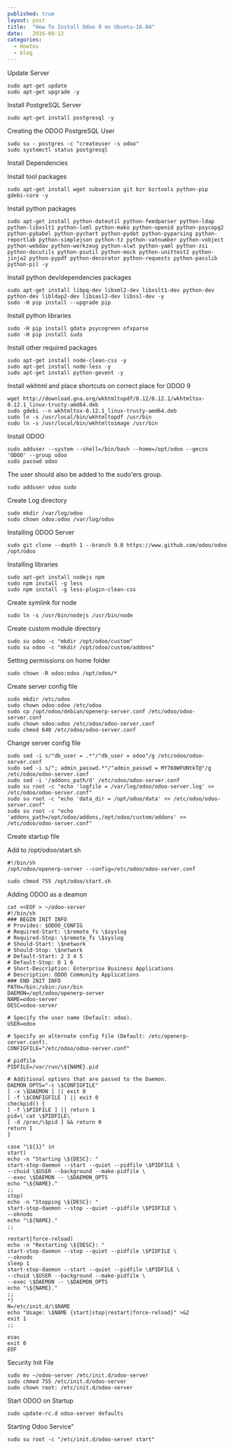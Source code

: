 ```yaml
---
published: true
layout: post
title:  "How To Install Odoo 9 on Ubuntu-16.04"
date:   2016-09-12
categories:
  - Howtos
  - blog
---
```

Update Server

	sudo apt-get update
	sudo apt-get upgrade -y 
 
Install PostgreSQL Server

	sudo apt-get install postgresql -y
 
Creating the ODOO PostgreSQL User

	sudo su - postgres -c "createuser -s odoo"
	sudo systemctl status postgresql
 
Install Dependencies

Install tool packages

	sudo apt-get install wget subversion git bzr bzrtools python-pip gdebi-core -y
 
Install python packages

	sudo apt-get install python-dateutil python-feedparser python-ldap python-libxslt1 python-lxml python-mako python-openid python-psycopg2 python-pybabel python-pychart python-pydot python-pyparsing python-reportlab python-simplejson python-tz python-vatnumber python-vobject python-webdav python-werkzeug python-xlwt python-yaml python-zsi python-docutils python-psutil python-mock python-unittest2 python-jinja2 python-pypdf python-decorator python-requests python-passlib python-pil -y
 
Install python dev/dependencies packages
 
	sudo apt-get install libpq-dev libxml2-dev libxslt1-dev python-dev python-dev libldap2-dev libsasl2-dev libssl-dev -y
	sudo -H pip install --upgrade pip

Install python libraries

	sudo -H pip install gdata psycogreen ofxparse
	sudo -H pip install suds

Install other required packages
 
	sudo apt-get install node-clean-css -y
	sudo apt-get install node-less -y
	sudo apt-get install python-gevent -y

Install wkhtml and place shortcuts on correct place for ODOO 9

	wget http://download.gna.org/wkhtmltopdf/0.12/0.12.1/wkhtmltox-0.12.1_linux-trusty-amd64.deb
	sudo gdebi --n wkhtmltox-0.12.1_linux-trusty-amd64.deb
	sudo ln -s /usr/local/bin/wkhtmltopdf /usr/bin
	sudo ln -s /usr/local/bin/wkhtmltoimage /usr/bin

Install ODOO

	sudo adduser --system --shell=/bin/bash --home=/opt/odoo --gecos 'ODOO' --group odoo
	sudo passwd odoo

The user should also be added to the sudo'ers group.

	sudo adduser odoo sudo 
 
Create Log directory
 
	sudo mkdir /var/log/odoo
	sudo chown odoo:odoo /var/log/odoo

Installing ODOO Server
 
	sudo git clone --depth 1 --branch 9.0 https://www.github.com/odoo/odoo /opt/odoo

Installing libraries
 
	sudo apt-get install nodejs npm
	sudo npm install -g less
	sudo npm install -g less-plugin-clean-css

Create symlink for node

	sudo ln -s /usr/bin/nodejs /usr/bin/node
 
Create custom module directory

	sudo su odoo -c "mkdir /opt/odoo/custom"
	sudo su odoo -c "mkdir /opt/odoo/custom/addons"

Setting permissions on home folder

	sudo chown -R odoo:odoo /opt/odoo/* 
 
Create server config file

	sudo mkdir /etc/odoo
	sudo chown odoo:odoo /etc/odoo
	sudo cp /opt/odoo/debian/openerp-server.conf /etc/odoo/odoo-server.conf
	sudo chown odoo:odoo /etc/odoo/odoo-server.conf
	sudo chmod 640 /etc/odoo/odoo-server.conf
 
Change server config file

	sudo sed -i s/"db_user = .*"/"db_user = odoo"/g /etc/odoo/odoo-server.conf
	sudo sed -i s/"; admin_passwd.*"/"admin_passwd = MY768WFUNtkT@"/g /etc/odoo/odoo-server.conf
	sudo sed -i '/addons_path/d' /etc/odoo/odoo-server.conf
	sudo su root -c "echo 'logfile = /var/log/odoo/odoo-server.log' >> /etc/odoo/odoo-server.conf"
	sudo su root -c "echo 'data_dir = /opt/odoo/data' >> /etc/odoo/odoo-server.conf"
	sudo su root -c "echo 'addons_path=/opt/odoo/addons,/opt/odoo/custom/addons' >> /etc/odoo/odoo-server.conf"
 
Create startup file

Add to /opt/odoo/start.sh

	#!/bin/sh
	/opt/odoo/openerp-server --config=/etc/odoo/odoo-server.conf
 
	sudo chmod 755 /opt/odoo/start.sh

Adding ODOO as a deamon

	cat <<EOF > ~/odoo-server
	#!/bin/sh
	### BEGIN INIT INFO
	# Provides: $ODOO_CONFIG
	# Required-Start: \$remote_fs \$syslog
	# Required-Stop: \$remote_fs \$syslog
	# Should-Start: \$network
	# Should-Stop: \$network
	# Default-Start: 2 3 4 5
	# Default-Stop: 0 1 6
	# Short-Description: Enterprise Business Applications
	# Description: ODOO Community Applications
	### END INIT INFO
	PATH=/bin:/sbin:/usr/bin
	DAEMON=/opt/odoo/openerp-server
	NAME=odoo-server
	DESC=odoo-server
    
 	# Specify the user name (Default: odoo).
	USER=odoo
    
	# Specify an alternate config file (Default: /etc/openerp-server.conf).
	CONFIGFILE="/etc/odoo/odoo-server.conf"
 	
	# pidfile
	PIDFILE=/var/run/\${NAME}.pid
	
	# Additional options that are passed to the Daemon.
	DAEMON_OPTS="-c \$CONFIGFILE"
	[ -x \$DAEMON ] || exit 0
	[ -f \$CONFIGFILE ] || exit 0
	checkpid() {
	[ -f \$PIDFILE ] || return 1
	pid=\`cat \$PIDFILE\`
	[ -d /proc/\$pid ] && return 0
	return 1
	}
	 
	case "\${1}" in
	start)
	echo -n "Starting \${DESC}: "
	start-stop-daemon --start --quiet --pidfile \$PIDFILE \
	--chuid \$USER --background --make-pidfile \
	--exec \$DAEMON -- \$DAEMON_OPTS
	echo "\${NAME}."
	;;
	stop)
	echo -n "Stopping \${DESC}: "
	start-stop-daemon --stop --quiet --pidfile \$PIDFILE \
	--oknodo
	echo "\${NAME}."
	;;
	
	restart|force-reload)
	echo -n "Restarting \${DESC}: "
	start-stop-daemon --stop --quiet --pidfile \$PIDFILE \
	--oknodo
	sleep 1
	start-stop-daemon --start --quiet --pidfile \$PIDFILE \
	--chuid \$USER --background --make-pidfile \
	--exec \$DAEMON -- \$DAEMON_OPTS
	echo "\${NAME}."
	;;
	*)
	N=/etc/init.d/\$NAME
	echo "Usage: \$NAME {start|stop|restart|force-reload}" >&2
	exit 1
	;;
	
	esac
	exit 0
	EOF
 
Security Init File

	sudo mv ~/odoo-server /etc/init.d/odoo-server
	sudo chmod 755 /etc/init.d/odoo-server
	sudo chown root: /etc/init.d/odoo-server

Start ODOO on Startup

	sudo update-rc.d odoo-server defaults

Starting Odoo Service"

	sudo su root -c "/etc/init.d/odoo-server start"

